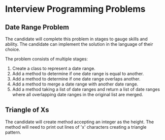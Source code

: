 # Interview Programming Problems

## Date Range Problem
The candidate will complete this problem in stages to gauge skills and ability.
The candidate can implement the solution in the language of their choice.

The problem consists of multiple stages:
1. Create a class to represent a date range.
1. Add a method to determine if one date range is equal to another.
1. Add a method to determine if one date range overlaps another.
1. Add a method to merge a date range with another date range.
1. Add a method taking a list of date ranges and return a list of date ranges
where all overlapping date ranges in the original list are merged.
   
## Triangle of Xs

The candidate will create method accepting an integer as the height.  The method will
need to print out lines of 'x' characters creating a triangle pattern.
